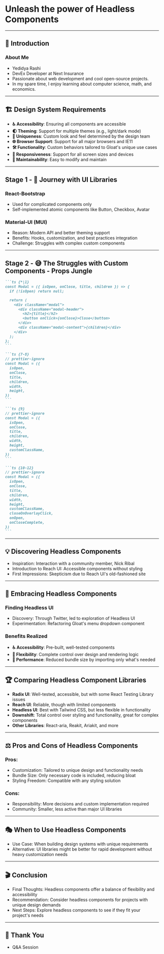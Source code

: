 # Unleash the power of Headless Components

---

## 🚀 Introduction

### About Me

- Yedidya Rashi
- DevEx Developer at Next Insurance
- Passionate about web development and cool open-source projects.
- In my spare time, I enjoy learning about computer science, math, and economics.

---

## 🏗️ Design System Requirements

- **♿ Accessibility**: Ensuring all components are accessible
- **🌓 Theming**: Support for multiple themes (e.g., light/dark mode)
- **🎨 Uniqueness**: Custom look and feel determined by the design team
- **🌐 Browser Support**: Support for all major browsers and IE11
- **🛠️ Functionality**: Custom behaviors tailored to Gloat's unique use cases
- **📱 Responsiveness**: Support for all screen sizes and devices
- **🧹 Maintainability**: Easy to modify and maintain

---

## Stage 1 - 🎢 Journey with UI Libraries

### React-Bootstrap

- Used for complicated components only
- Self-implemented atomic components like Button, Checkbox, Avatar

### Material-UI (MUI)

- Reason: Modern API and better theming support
- Benefits: Hooks, customization, and best practices integration
- Challenge: Struggles with complex custom components

---

## Stage 2 - 😅 The Struggles with Custom Components - Props Jungle

<!-- Examples: Autocomplete, Combobox, Multi-tag-select, Dropdown, Modals
Issues: Difficulties in enforcing design and functionality
Conclusion: MUI was not flexible enough for unique needs -->

````md magic-move {lines: true}
```ts {*|1}
const Modal = ({ isOpen, onClose, title, children }) => {
  if (!isOpen) return null;

  return (
    <div className="modal">
      <div className="modal-header">
        <h2>{title}</h2>
        <button onClick={onClose}>Close</button>
      </div>
      <div className="modal-content">{children}</div>
    </div>
  );
};
```

```ts {7-8}
// prettier-ignore
const Modal = ({
  isOpen,
  onClose,
  title,
  children,
  width,
  height,
})
```

```ts {9}
// prettier-ignore
const Modal = ({
  isOpen,
  onClose,
  title,
  children,
  width,
  height,
  customClassName,
})
```

```ts {10-12}
// prettier-ignore
const Modal = ({
  isOpen,
  onClose,
  title,
  children,
  width,
  height,
  customClassName,
  closeOnOverlayClick,
  onOpen,
  onCloseComplete,
})
```
````

---

## 💡 Discovering Headless Components

- Inspiration: Interaction with a community member, Nick Ribal
- Introduction to Reach UI: Accessible components without styling
- First Impressions: Skepticism due to Reach UI's old-fashioned site

---

## 🤯 Embracing Headless Components

### Finding Headless UI

- Discovery: Through Twitter, led to exploration of Headless UI
- Experimentation: Refactoring Gloat's menu dropdown component

### Benefits Realized

- **♿ Accessibility**: Pre-built, well-tested components
- **🎨 Flexibility**: Complete control over design and rendering logic
- **🚀 Performance**: Reduced bundle size by importing only what's needed

---

## 🏆 Comparing Headless Component Libraries

- **Radix UI**: Well-tested, accessible, but with some React Testing Library issues
- **Reach UI**: Reliable, though with limited components
- **Headless UI**: Best with Tailwind CSS, but less flexible in functionality
- **Downshift**: Total control over styling and functionality, great for complex components
- **Other Libraries**: React-aria, Reakit, Ariakit, and more

---

## ⚖️ Pros and Cons of Headless Components

### Pros:

- Customization: Tailored to unique design and functionality needs
- Bundle Size: Only necessary code is included, reducing bloat
- Styling Freedom: Compatible with any styling solution

### Cons:

- Responsibility: More decisions and custom implementation required
- Community: Smaller, less active than major UI libraries

---

## 🎭 When to Use Headless Components

- Use Case: When building design systems with unique requirements
- Alternative: UI libraries might be better for rapid development without heavy customization needs

---

## 🎬 Conclusion

- Final Thoughts: Headless components offer a balance of flexibility and accessibility
- Recommendation: Consider headless components for projects with unique design demands
- Next Steps: Explore headless components to see if they fit your project's needs

---

## 👋 Thank You

- Q&A Session
